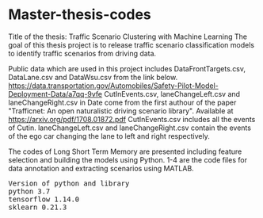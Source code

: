 # Master-thesis-codes
Title of the thesis: Traffic Scenario Clustering with Machine Learning
The goal of this thesis project is to release traffic scenario classification models to identify traffic scenarios from driving data.

Public data which are used in this project includes DataFrontTargets.csv, DataLane.csv and DataWsu.csv from the link below. https://data.transportation.gov/Automobiles/Safety-Pilot-Model-Deployment-Data/a7qq-9vfe
CutInEvents.csv, laneChangeLeft.csv and laneChangeRight.csv in Date come from the first authour of the paper "Trafficnet: An open naturalistic driving scenario library". Available at https://arxiv.org/pdf/1708.01872.pdf CutInEvents.csv includes all the events of Cutin. laneChangeLeft.csv and laneChangeRight.csv contain the events of the ego car changing the lane to left and right respectively.

The codes of Long Short Term Memory are presented including feature selection and building the models using Python. 1-4 are the code files for data annotation and extracting scenarios using MATLAB.

<pre>
Version of python and library 
python 3.7
tensorflow 1.14.0
sklearn 0.21.3
</pre>

